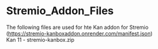 # Stremio_Addon_Files
The following files are used for hte Kan addon for Stremio <BR>(https://stremio-kanboxaddon.onrender.com/manifest.json)
<BR>
Kan 11 - stremio-kanbox.zip


